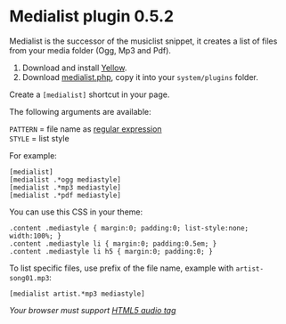 # Medialist plugin 0.5.2

Medialist is the successor of the musiclist snippet, it creates a list of files from your media folder (Ogg, Mp3 and Pdf).

1. Download and install [Yellow](https://github.com/datenstrom/yellow/).  
2. Download [medialist.php](medialist.php?raw=true), copy it into your `system/plugins` folder.  

Create a `[medialist]` shortcut in your page.

The following arguments are available:
  
`PATTERN` = file name as [regular expression](https://en.wikipedia.org/wiki/Regular_expression)  
`STYLE` = list style  

For example:

    [medialist]
    [medialist .*ogg mediastyle]
    [medialist .*mp3 mediastyle]
    [medialist .*pdf mediastyle]

You can use this CSS in your theme:

    .content .mediastyle { margin:0; padding:0; list-style:none; width:100%; }  
    .content .mediastyle li { margin:0; padding:0.5em; }  
    .content .mediastyle li h5 { margin:0; padding:0; }

To list specific files, use prefix of the file name, example with `artist-song01.mp3`:

    [medialist artist.*mp3 mediastyle]
    
_Your browser must support [HTML5 audio tag](https://en.wikipedia.org/wiki/HTML5_Audio)_
